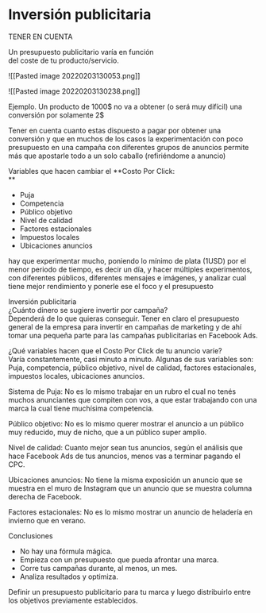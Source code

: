 # Inversión publicitaria
TENER EN CUENTA

Un presupuesto publicitario varía en función  
del coste de tu producto/servicio.

![[Pasted image 20220203130053.png]]

![[Pasted image 20220203130238.png]]


Ejemplo. Un producto de 1000$ no va a obtener (o será muy difícil) una conversión por solamente 2$

Tener en cuenta cuanto estas dispuesto a pagar por obtener una conversión y que en muchos de los casos la experimentación con poco presupuesto en una campaña con diferentes grupos de anuncios permite más que apostarle todo a un solo caballo (refiriéndome a anuncio)

Variables que hacen cambiar el **Costo Por Click:  
**

-   Puja
-   Competencia
-   Público objetivo
-   Nivel de calidad
-   Factores estacionales
-   Impuestos locales
-   Ubicaciones anuncios


hay que experimentar mucho, poniendo lo mínimo de plata (1USD) por el menor periodo de tiempo, es decir un día, y hacer múltiples experimentos, con diferentes públicos, diferentes mensajes e imágenes, y analizar cual tiene mejor rendimiento y ponerle ese el foco y el presupuesto


Inversión publicitaria  
¿Cuánto dinero se sugiere invertir por campaña?  
Dependerá de lo que quieras conseguir. Tener en claro el presupuesto general de la empresa para invertir en campañas de marketing y de ahí tomar una pequeña parte para las campañas publicitarias en Facebook Ads.

¿Qué variables hacen que el Costo Por Click de tu anuncio varíe?  
Varía constantemente, casi minuto a minuto. Algunas de sus variables son: Puja, competencia, público objetivo, nivel de calidad, factores estacionales, impuestos locales, ubicaciones anuncios.

Sistema de Puja: No es lo mismo trabajar en un rubro el cual no tenés muchos anunciantes que compiten con vos, a que estar trabajando con una marca la cual tiene muchísima competencia.

Público objetivo: No es lo mismo querer mostrar el anuncio a un público muy reducido, muy de nicho, que a un público super amplio.

Nivel de calidad: Cuanto mejor sean tus anuncios, según el análisis que hace Facebook Ads de tus anuncios, menos vas a terminar pagando el CPC.

Ubicaciones anuncios: No tiene la misma exposición un anuncio que se muestra en el muro de Instagram que un anuncio que se muestra columna derecha de Facebook.

Factores estacionales: No es lo mismo mostrar un anuncio de heladería en invierno que en verano.

Conclusiones

-   No hay una fórmula mágica.
-   Empieza con un presupuesto que pueda afrontar una marca.
-   Corre tus campañas durante, al menos, un mes.
-   Analiza resultados y optimiza.

Definir un presupuesto publicitario para tu marca y luego distribuirlo entre los objetivos previamente establecidos.